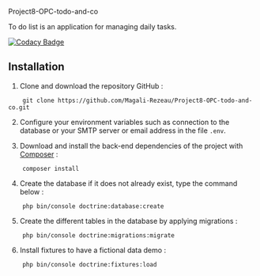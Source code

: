 Project8-OPC-todo-and-co


To do list is an application for managing daily tasks.

[![Codacy Badge](https://app.codacy.com/project/badge/Grade/96f87c9203134a9fb395def23527de46)](https://www.codacy.com/manual/Magali-Rezeau/Project8-OPC-todo-and-co/dashboard?utm_source=github.com&amp;utm_medium=referral&amp;utm_content=Magali-Rezeau/Project8-OPC-todo-and-co&amp;utm_campaign=Badge_Grade)

## Installation
1. Clone and download the repository GitHub :
```
    git clone https://github.com/Magali-Rezeau/Project8-OPC-todo-and-co.git
```
2. Configure your environment variables such as connection to the database or your SMTP server or email address in the file `.env`.

3. Download and install the back-end dependencies of the project with [Composer](https://getcomposer.org/download/) :
```
    composer install
```
4. Create the database if it does not already exist, type the command below :
```
    php bin/console doctrine:database:create
```
5. Create the different tables in the database by applying migrations :
```
    php bin/console doctrine:migrations:migrate
```
6. Install fixtures to have a fictional data demo :
```
    php bin/console doctrine:fixtures:load
```
